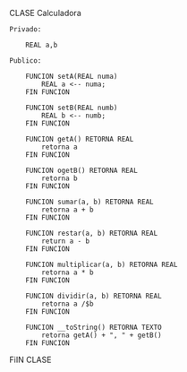 CLASE Calculadora 

    Privado:

        REAL a,b

    Publico:

        FUNCION setA(REAL numa) 
            REAL a <-- numa;
        FIN FUNCION
        
        FUNCION setB(REAL numb) 
            REAL b <-- numb;
        FIN FUNCION
                
        FUNCION getA() RETORNA REAL
            retorna a
        FIN FUNCION

        FUNCION ogetB() RETORNA REAL
            retorna b
        FIN FUNCION

        FUNCION sumar(a, b) RETORNA REAL
            retorna a + b
        FIN FUNCION

        FUNCION restar(a, b) RETORNA REAL
            return a - b
        FIN FUNCION

        FUNCION multiplicar(a, b) RETORNA REAL
            retorna a * b
        FIN FUNCION

        FUNCION dividir(a, b) RETORNA REAL
            retorna a /$b
        FIN FUNCION

        FUNCION __toString() RETORNA TEXTO
            retorna getA() + ", " + getB()
        FIN FUNCION
FiIN CLASE